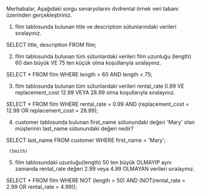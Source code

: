 Merhabalar,
Aşağıdaki sorgu senaryolarını dvdrental örnek veri tabanı üzerinden gerçekleştiriniz.

   1. film tablosunda bulunan title ve description sütunlarındaki verileri sıralayınız.

SELECT title, description FROM film;

 
   2. film tablosunda bulunan tüm sütunlardaki verileri film uzunluğu (length) 60 dan büyük VE 75 ten küçük olma koşullarıyla sıralayınız.

SELECT * FROM film WHERE length > 60 AND length < 75;


   3. film tablosunda bulunan tüm sütunlardaki verileri rental_rate 0.99 VE replacement_cost 12.99 VEYA 28.99 olma koşullarıyla sıralayınız.
 
SELECT * FROM film WHERE rental_rate = 0.99 AND (replacement_cost = 12.99 OR replacement_cost = 28.99);


   4. customer tablosunda bulunan first_name sütunundaki değeri 'Mary' olan müşterinin last_name sütunundaki değeri nedir?
 
SELECT last_name FROM customer WHERE first_name = 'Mary';

     (Smith)

   5. film tablosundaki uzunluğu(length) 50 ten büyük OLMAYIP aynı zamanda rental_rate değeri 2.99 veya 4.99 OLMAYAN verileri sıralayınız.

SELECT * FROM film WHERE NOT (length > 50) AND (NOT(rental_rate = 2.99 OR rental_rate = 4.99));
